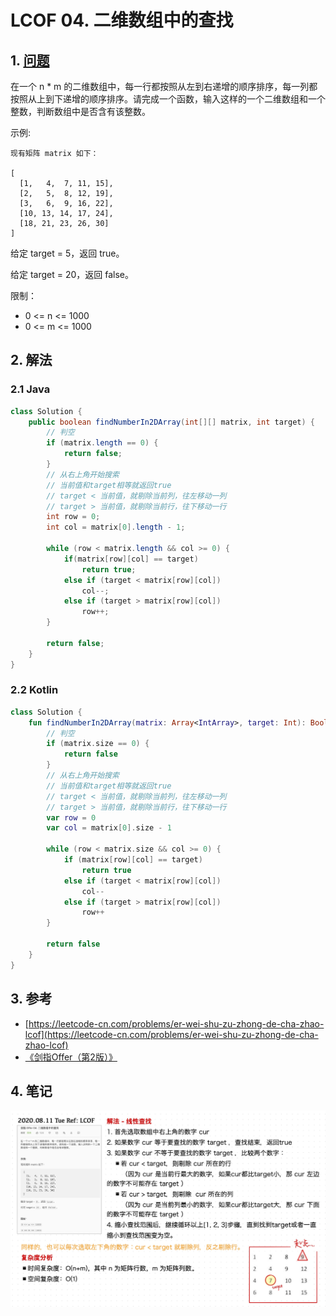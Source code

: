 # LCOF 04. 二维数组中的查找

## 1. [问题](https://leetcode-cn.com/problems/er-wei-shu-zu-zhong-de-cha-zhao-lcof/)

在一个 n \* m 的二维数组中，每一行都按照从左到右递增的顺序排序，每一列都按照从上到下递增的顺序排序。请完成一个函数，输入这样的一个二维数组和一个整数，判断数组中是否含有该整数。

示例:

```text
现有矩阵 matrix 如下：

[
  [1,   4,  7, 11, 15],
  [2,   5,  8, 12, 19],
  [3,   6,  9, 16, 22],
  [10, 13, 14, 17, 24],
  [18, 21, 23, 26, 30]
]
```

给定 target = 5，返回 true。

给定 target = 20，返回 false。

限制：

* 0 &lt;= n &lt;= 1000
* 0 &lt;= m &lt;= 1000

## 2. 解法

### 2.1 Java

```java
class Solution {
    public boolean findNumberIn2DArray(int[][] matrix, int target) {
        // 判空
        if (matrix.length == 0) {
            return false;
        }
        // 从右上角开始搜索
        // 当前值和target相等就返回true
        // target < 当前值，就剔除当前列，往左移动一列
        // target > 当前值，就剔除当前行，往下移动一行
        int row = 0;
        int col = matrix[0].length - 1;

        while (row < matrix.length && col >= 0) {
            if(matrix[row][col] == target)
                return true;
            else if (target < matrix[row][col])
                col--;
            else if (target > matrix[row][col])
                row++;
        }

        return false;
    }
}
```

### 2.2 Kotlin

```kotlin
class Solution {
    fun findNumberIn2DArray(matrix: Array<IntArray>, target: Int): Boolean {
        // 判空
        if (matrix.size == 0) {
            return false
        }
        // 从右上角开始搜索
        // 当前值和target相等就返回true
        // target < 当前值，就剔除当前列，往左移动一列
        // target > 当前值，就剔除当前行，往下移动一行
        var row = 0
        var col = matrix[0].size - 1

        while (row < matrix.size && col >= 0) {
            if (matrix[row][col] == target)
                return true
            else if (target < matrix[row][col])
                col--
            else if (target > matrix[row][col])
                row++
        }

        return false
    }
}
```

## 3. 参考

* [https://leetcode-cn.com/problems/er-wei-shu-zu-zhong-de-cha-zhao-lcof](https://leetcode-cn.com/problems/er-wei-shu-zu-zhong-de-cha-zhao-lcof)
* [《剑指Offer（第2版）》](https://book.douban.com/subject/27008702/)

## 4. 笔记

![](../../../.gitbook/assets/image%20%2817%29.png)

